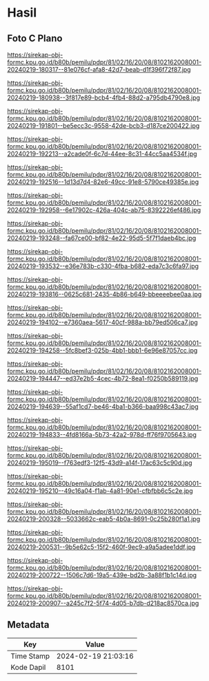 # Hasil

## Foto C Plano

https://sirekap-obj-formc.kpu.go.id/b80b/pemilu/pdpr/81/02/16/20/08/8102162008001-20240219-180317--81e076cf-afa8-42d7-beab-d1f396f72f87.jpg

https://sirekap-obj-formc.kpu.go.id/b80b/pemilu/pdpr/81/02/16/20/08/8102162008001-20240219-180938--3f817e89-bcb4-4fb4-88d2-a795db4790e8.jpg

https://sirekap-obj-formc.kpu.go.id/b80b/pemilu/pdpr/81/02/16/20/08/8102162008001-20240219-191801--be5ecc3c-9558-42de-bcb3-d187ce200422.jpg

https://sirekap-obj-formc.kpu.go.id/b80b/pemilu/pdpr/81/02/16/20/08/8102162008001-20240219-192213--a2cade0f-6c7d-44ee-8c31-44cc5aa4534f.jpg

https://sirekap-obj-formc.kpu.go.id/b80b/pemilu/pdpr/81/02/16/20/08/8102162008001-20240219-192516--1d13d7d4-82e6-49cc-91e8-5790ce49385e.jpg

https://sirekap-obj-formc.kpu.go.id/b80b/pemilu/pdpr/81/02/16/20/08/8102162008001-20240219-192958--6e17902c-426a-404c-ab75-8392226ef486.jpg

https://sirekap-obj-formc.kpu.go.id/b80b/pemilu/pdpr/81/02/16/20/08/8102162008001-20240219-193248--fa67ce00-bf82-4e22-95d5-5f7f1daeb4bc.jpg

https://sirekap-obj-formc.kpu.go.id/b80b/pemilu/pdpr/81/02/16/20/08/8102162008001-20240219-193532--e36e783b-c330-4fba-b682-eda7c3c6fa97.jpg

https://sirekap-obj-formc.kpu.go.id/b80b/pemilu/pdpr/81/02/16/20/08/8102162008001-20240219-193816--0625c681-2435-4b86-b649-bbeeeebee0aa.jpg

https://sirekap-obj-formc.kpu.go.id/b80b/pemilu/pdpr/81/02/16/20/08/8102162008001-20240219-194102--e7360aea-5617-40cf-988a-bb79ed506ca7.jpg

https://sirekap-obj-formc.kpu.go.id/b80b/pemilu/pdpr/81/02/16/20/08/8102162008001-20240219-194258--5fc8bef3-025b-4bb1-bbb1-6e96e87057cc.jpg

https://sirekap-obj-formc.kpu.go.id/b80b/pemilu/pdpr/81/02/16/20/08/8102162008001-20240219-194447--ed37e2b5-4cec-4b72-8ea1-f0250b589119.jpg

https://sirekap-obj-formc.kpu.go.id/b80b/pemilu/pdpr/81/02/16/20/08/8102162008001-20240219-194639--55af1cd7-be46-4ba1-b366-baa998c43ac7.jpg

https://sirekap-obj-formc.kpu.go.id/b80b/pemilu/pdpr/81/02/16/20/08/8102162008001-20240219-194833--4fd8166a-5b73-42a2-978d-ff76f9705643.jpg

https://sirekap-obj-formc.kpu.go.id/b80b/pemilu/pdpr/81/02/16/20/08/8102162008001-20240219-195019--f763edf3-12f5-43d9-a14f-17ac63c5c90d.jpg

https://sirekap-obj-formc.kpu.go.id/b80b/pemilu/pdpr/81/02/16/20/08/8102162008001-20240219-195210--49c16a04-f1ab-4a81-90e1-cfbfbb6c5c2e.jpg

https://sirekap-obj-formc.kpu.go.id/b80b/pemilu/pdpr/81/02/16/20/08/8102162008001-20240219-200328--5033662c-eab5-4b0a-8691-0c25b280f1a1.jpg

https://sirekap-obj-formc.kpu.go.id/b80b/pemilu/pdpr/81/02/16/20/08/8102162008001-20240219-200531--9b5e62c5-15f2-460f-9ec9-a9a5adee1ddf.jpg

https://sirekap-obj-formc.kpu.go.id/b80b/pemilu/pdpr/81/02/16/20/08/8102162008001-20240219-200722--1506c7d6-19a5-439e-bd2b-3a88f1b1c14d.jpg

https://sirekap-obj-formc.kpu.go.id/b80b/pemilu/pdpr/81/02/16/20/08/8102162008001-20240219-200907--a245c7f2-5f74-4d05-b7db-d218ac8570ca.jpg


## Metadata

| Key        | Value               |
| ---------- | ------------------- |
| Time Stamp | 2024-02-19 21:03:16 |
| Kode Dapil | 8101                |



